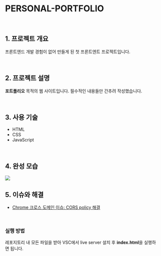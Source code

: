# PERSONAL-PORTFOLIO

<br>

## 1. 프로젝트 개요
프론트엔드 개발 경험이 없어 만들게 된 첫 프론트엔트 프로젝트입니다.

<br>

## 2. 프로젝트 설명
**포트폴리오** 목적의 웹 사이트입니다. 필수적인 내용들만 간추려 작성했습니다.

<br>

## 3. 사용 기술
- HTML
- CSS
- JavaScript

<br>

## 4. 완성 모습 
<img src="https://user-images.githubusercontent.com/46162801/199144157-d72cba57-902f-4144-bc85-e6785de95eb4.gif" />

<br>

## 5. 이슈와 해결
- [Chrome 크로스 도메인 이슈: CORS policy 해결](https://velog.io/@eunsilson/Chrome-%ED%81%AC%EB%A1%9C%EC%8A%A4-%EB%8F%84%EB%A9%94%EC%9D%B8-%EC%9D%B4%EC%8A%88-CORS-policy-%ED%95%B4%EA%B2%B0)

<br>

### 실행 방법
레포지토리 내 모든 파일을 받아 VSC에서 live server 설치 후 **index.html**을 실행하면 됩니다.
